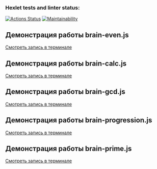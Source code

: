 ### Hexlet tests and linter status:
[![Actions Status](https://github.com/KateChe31/frontend-project-44/actions/workflows/hexlet-check.yml/badge.svg)](https://github.com/KateChe31/frontend-project-44/actions)
[![Maintainability](https://api.codeclimate.com/v1/badges/4a5616b22f34629087fa/maintainability)](https://codeclimate.com/github/KateChe31/frontend-project-44/maintainability)
## Демонстрация работы brain-even.js
[Смотреть запись в терминале]( https://asciinema.org/connect/a69561bc-070b-40e4-9a31-cfc173f7f842)
## Демонстрация работы brain-calc.js
[Смотреть запись в терминале]( https://asciinema.org/a/5OadaYOMLkEyfb4kMb1yoFihC)
## Демонстрация работы brain-gcd.js
[Смотреть запись в терминале](https://asciinema.org/a/QZBrkNqHteOK85ZmxKz65xaXY)
## Демонстрация работы brain-progression.js
[Смотреть запись в терминале]( https://asciinema.org/a/CESTE8VDTOOOxmV1ZyvH2C07Z)
## Демонстрация работы brain-prime.js
[Смотреть запись в терминале]( https://asciinema.org/a/Sh83D2MsN2o1jgH1gx0GzCf8n)